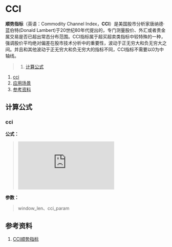 # CCI
**顺势指标**（英语：Commodity Channel Index，**CCI**）是美国股市分析家唐纳德·蓝伯特(Donald Lambert)于20世纪80年代提出的，专门测量股价、外汇或者贵金属交易是否已超出常态分布范围。CCI指标属于超买超卖类指标中较特殊的一种，强调股价平均绝对偏差在股市技术分析中的重要性，波动于正无穷大和负无穷大之间。并且和其他波动于正无穷大和负无穷大的指标不同，CCI指标不需要以0为中轴线。

>1. [计算公式](#计算公式 "计算公式")
  1. [cci](#cci "cci")
1. [应用场景](#应用场景 "应用场景")
1. [参考资料](#参考资料 "参考资料")

## 计算公式
### cci
**公式：**
>![](http://www.sciweavers.org/tex2img.php?eq=%5Cpar%20tp%20%3D%20ma%28%5Bmax%20%2B%20min%20%2B%20close%5D%29%20%0A%5C%5Cmd%20%3D%20md%28close%2C%20window%5C_len%29%0A%5C%5Cif%20md%20%3D%3D%200%3A%0A%5C%5C%20%5Cquad%20%20%20%20%20cci%20%3D%201.0%0A%5C%5Celse%3A%0A%5C%5C%20%5Cquad%20%20%20%20%20cci%20%3D%20%28tp%20-%20ma%28close%2C%20window%5C_len%29%29%20%2F%20%28md%20%2A%20cci%5C_param%29&bc=White&fc=Black&im=png&fs=12&ff=arev&edit=0)

**参数：**
>window_len、cci_param

## 参考资料
1. [CCI顺势指标](http://baike.baidu.com/link?url=Fpyvw-OT9y-T08KclwaK_OB8FCvYRqwCMmC_dePoI565efh4Erqkf0GP36QXPv_2_POeE7MBW5IChLWiSYibaTytuUKMzcacSsi2-9B_aop1cVSyh4E7ZPBVoWkHhVO5)
